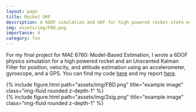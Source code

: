 ```yaml
---
layout: page
title: Rocket UKF
description: A 6DOF simulation and UKF for high powered rocket state estimation
img: assets/img/FBD.png
importance: 4
category: fun
---
```


For my final project for MAE 6760: Model-Based Estimation, I wrote a 6DOF physics simulation for a high powered rocket and an Unscented Kalman Filter for position, velocity, and attitude estimation using an accelerometer, gyroscope, and a GPS. You can find my code [here](https://github.com/govindchari/Rocket-UKF) and my report [here](/assets/pdf/MAE_6760_Final_Report.pdf).

<div class="row">
    <div class="col-sm mt-3 mt-md-0">
        {% include figure.html path="assets/img/FBD.png" title="example image" class="img-fluid rounded z-depth-1" %}
    </div>
    <div class="col-sm mt-3 mt-md-0">
        {% include figure.html path="assets/img/2sig.png" title="example image" class="img-fluid rounded z-depth-1" %}
    </div>
</div>